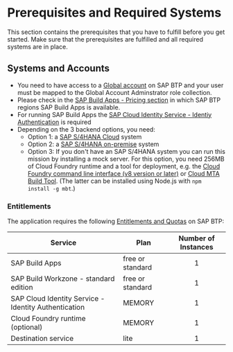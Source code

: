 # Prerequisites and Required Systems

This section contains the prerequisites that you have to fulfill before you get started. Make sure that the prerequisites are fulfilled and all required systems are in place.

## Systems and Accounts

* You need to have access to a [Global account](https://help.sap.com/products/BTP/65de2977205c403bbc107264b8eccf4b/8ed4a705efa0431b910056c0acdbf377.html?locale=en-US#loioc165d95ee700407eb181770901caec94) on SAP BTP and your user must be mapped to the Global Account Adminstrator role collection.
* Please check in the [SAP Build Apps - Pricing section](https://discovery-center.cloud.sap/serviceCatalog/sap-appgyver) in which SAP BTP regions SAP Build Apps is available.
* For running SAP Build Apps the [SAP Cloud Identity Service - Identiy Authentication](https://help.sap.com/docs/IDENTITY_AUTHENTICATION?locale=en-US) is required
* Depending on the 3 backend options, you need:
    -  Option 1: a [SAP S/4HANA Cloud](https://www.sap.com/products/erp/s4hana-erp.html) system
    -  Option 2: a [SAP S/4HANA on-premise](https://community.sap.com/topics/s4hana) system
    -  Option 3: If you don't have an SAP S/4HANA system you can run this mission by installing a mock server. For this option, you need 256MB of Cloud Foundry runtime and a tool for deployment, e.g. the [Cloud Foundry command line interface (v8 version or later)](https://github.com/cloudfoundry/cli/wiki/V8-CLI-Installation-Guide) or [Cloud MTA Build Tool](https://sap.github.io/cloud-mta-build-tool/). (The latter can be installed using Node.js with `npm install -g mbt`.)
          
### Entitlements

The application requires the following [Entitlements and Quotas](https://help.sap.com/products/BTP/65de2977205c403bbc107264b8eccf4b/00aa2c23479d42568b18882b1ca90d79.html?locale=en-US) on SAP BTP:

| Service                           | Plan       | Number of Instances |
|-----------------------------------|------------|:-------------------:|
| SAP Build Apps                    | free or standard |    1          |
| SAP Build Workzone - standard edition | free or standard |    1          |
| SAP Cloud Identity Service - Identity Authentication  | MEMORY     |          1          |
| Cloud Foundry runtime (optional)  | MEMORY     |          1          |
| Destination service               | lite       |          1          |



